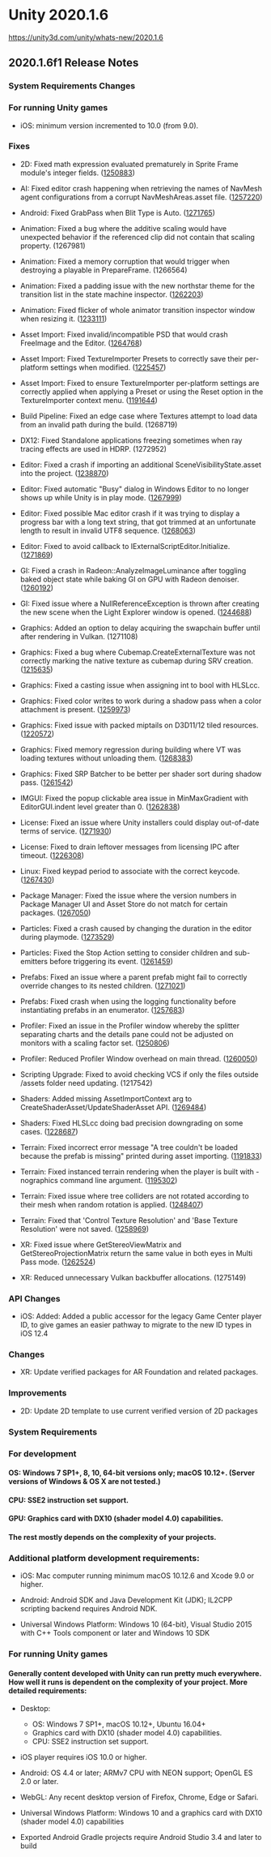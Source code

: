 # Unity 2020.1.6
https://unity3d.com/unity/whats-new/2020.1.6

## 2020.1.6f1 Release Notes


### System Requirements Changes

### For running Unity games
<ul>
<li>iOS: minimum version incremented to 10.0 (from 9.0).</li>
</ul>

### Fixes
<ul>
<li><p>2D: Fixed math expression evaluated prematurely in Sprite Frame module's integer fields. (<a href="https://issuetracker.unity3d.com/issues/math-expressions-evaluate-when-the-first-digit-is-entered-after-the-operator">1250883</a>)</p></li>
<li><p>AI: Fixed editor crash happening when retrieving the names of NavMesh agent configurations from a corrupt NavMeshAreas.asset file. (<a href="https://issuetracker.unity3d.com/issues/editor-crashes-on-memorymanager-getallocator-when-selecting-navmeshagent-component-in-the-inspector-window">1257220</a>)</p></li>
<li><p>Android: Fixed GrabPass when Blit Type is Auto. (<a href="https://issuetracker.unity3d.com/issues/android-the-grabpass-does-not-work-when-the-blit-type-is-set-to-auto">1271765</a>)</p></li>
<li><p>Animation: Fixed a bug where the additive scaling would have unexpected behavior if the referenced clip did not contain that scaling property. (1267981)</p></li>
<li><p>Animation: Fixed a memory corruption that would trigger when destroying a playable in PrepareFrame. (1266564)</p></li>
<li><p>Animation: Fixed a padding issue with the new northstar theme for the transition list in the state machine inspector. (<a href="https://issuetracker.unity3d.com/issues/animation-transitions-box-layout-is-overlapping-with-its-property-window-edge">1262203</a>)</p></li>
<li><p>Animation: Fixed flicker of whole animator transition inspector window when resizing it. (<a href="https://issuetracker.unity3d.com/issues/animation-inspector-window-flickers-on-resizing-when-transition-state-is-selected-in-animator">1233111</a>)</p></li>
<li><p>Asset Import: Fixed invalid/incompatible PSD that would crash FreeImage and the Editor. (<a href="https://issuetracker.unity3d.com/issues/freeze-slash-crash-with-various-stack-traces-when-importing-a-specific-psd-file-into-the-project">1264768</a>)</p></li>
<li><p>Asset Import: Fixed TextureImporter Presets to correctly save their per-platform settings when modified. (<a href="https://issuetracker.unity3d.com/issues/presets-dont-record-per-platform-settings">1225457</a>)</p></li>
<li><p>Asset Import: Fixed to ensure TextureImporter per-platform settings are correctly applied when applying a Preset or using the Reset option in the TextureImporter context menu. (<a href="https://issuetracker.unity3d.com/issues/import-settings-platform-specific-overrides-are-not-updated-in-the-inspector-when-resetting-import-settings-or-applying-a-preset">1191644</a>)</p></li>
<li><p>Build Pipeline: Fixed an edge case where Textures attempt to load data from an invalid path during the build. (1268719)</p></li>
<li><p>DX12: Fixed Standalone applications freezing sometimes when ray tracing effects are used in HDRP. (1272952)</p></li>
<li><p>Editor: Fixed a crash if importing an additional SceneVisibilityState.asset into the project. (<a href="https://issuetracker.unity3d.com/issues/crash-in-scenevisibilitystate-ishierarchyhidden-when-importing-or-deleting-an-imported-scenevisibilitystate-dot-asset">1238870</a>)</p></li>
<li><p>Editor: Fixed automatic "Busy" dialog in Windows Editor to no longer shows up while Unity is in play mode. (<a href="https://issuetracker.unity3d.com/issues/automatic-hold-on-busy-dialog-makes-it-very-hard-to-exit-play-mode-if-update-takes-too-long">1267999</a>)</p></li>
<li><p>Editor: Fixed possible Mac editor crash if it was trying to display a progress bar with a long text string, that got trimmed at an unfortunate length to result in invalid UTF8 sequence. (<a href="https://issuetracker.unity3d.com/issues/unity-becomes-unresponsive-with-invalid-parameter-not-satisfying-astring-equals-nil-when-loading-projects-with-specific-assets">1268063</a>)</p></li>
<li><p>Editor: Fixed to avoid callback to IExternalScriptEditor.Initialize. (<a href="https://issuetracker.unity3d.com/issues/unnecessary-initialize-call">1271869</a>)</p></li>
<li><p>GI: Fixed a crash in Radeon::AnalyzeImageLuminance after toggling baked object state while baking GI on GPU with Radeon denoiser. (<a href="https://issuetracker.unity3d.com/issues/gpu-plm-crash-in-radeon-analyzeimageluminance-after-toggling-baked-object-state-while-baking-gi-on-gpu-with-radeon-denoiser">1260192</a>)</p></li>
<li><p>GI: Fixed issue where a NullReferenceException is thrown after creating the new scene when the Light Explorer window is opened. (<a href="https://issuetracker.unity3d.com/issues/nullreferenceexception-after-creating-the-new-scene-when-the-light-explorer-window-is-opened">1244688</a>)</p></li>
<li><p>Graphics: Added an option to delay acquiring the swapchain buffer until after rendering in Vulkan. (1271108)</p></li>
<li><p>Graphics: Fixed a bug where Cubemap.CreateExternalTexture was not correctly marking the native texture as cubemap during SRV creation. (<a href="https://issuetracker.unity3d.com/issues/cubemap-dot-createexternaltexture-does-not-produce-correct-cubemap-when-using-getnativetextureptr-from-an-existing-one">1215635</a>)</p></li>
<li><p>Graphics: Fixed a casting issue when assigning int to bool with HLSLcc.</p></li>
<li><p>Graphics: Fixed color writes to work during a shadow pass when a color attachment is present. (<a href="https://issuetracker.unity3d.com/issues/unable-to-render-to-color-attachment-with-scriptablerendercontext-drawshadows">1259973</a>)</p></li>
<li><p>Graphics: Fixed issue with packed miptails on D3D11/12 tiled resources. (<a href="https://issuetracker.unity3d.com/issues/sparsetexture-clears-the-first-six-loaded-mips-when-the-7th-mip-is-loaded">1220572</a>)</p></li>
<li><p>Graphics: Fixed memory regression during building where VT was loading textures without unloading them. (<a href="https://issuetracker.unity3d.com/issues/editors-memory-usage-increases-to-about-10gb-when-building-the-player">1268383</a>)</p></li>
<li><p>Graphics: Fixed SRP Batcher to be better per shader sort during shadow pass. (<a href="https://issuetracker.unity3d.com/issues/multiple-render-main-shadowmap-dot-dot-dot-draw-srp-batch-are-present-when-the-materials-only-have-different-properties">1261542</a>)</p></li>
<li><p>IMGUI: Fixed the popup clickable area issue in MinMaxGradient with EditorGUI.indent level greater than 0. (<a href="https://issuetracker.unity3d.com/issues/interaction-is-broken-when-editorgui-dot-indentlevel-is-set-to-1-or-higher-and-particlesystem-dot-minmaxgradient-interface-is-used">1262838</a>)</p></li>
<li><p>License: Fixed an issue where Unity installers could display out-of-date terms of service. (<a href="https://issuetracker.unity3d.com/issues/the-terms-of-service-in-the-installer-are-out-of-date">1271930</a>)</p></li>
<li><p>License: Fixed to drain leftover messages from licensing IPC after timeout. (<a href="https://issuetracker.unity3d.com/issues/you-do-not-have-entitlements-for-this-package-is-thrown-when-package-manager-window-is-opened">1226308</a>)</p></li>
<li><p>Linux: Fixed keypad period to associate with the correct keycode. (<a href="https://issuetracker.unity3d.com/issues/keypadperiod-key-registers-as-keypaddivide-in-linux-build">1267430</a>)</p></li>
<li><p>Package Manager: Fixed the issue where the version numbers in Package Manager UI and Asset Store do not match for certain packages. (<a href="https://issuetracker.unity3d.com/issues/asset-store-packages-dont-display-latest-version-available-if-you-have-an-old-version-on-disk">1267050</a>)</p></li>
<li><p>Particles: Fixed a crash caused by changing the duration in the editor during playmode. (<a href="https://issuetracker.unity3d.com/issues/crash-after-an-overflow-in-memory-allocator-when-changing-particle-systems-duration-in-play-mode">1273529</a>)</p></li>
<li><p>Particles: Fixed the Stop Action setting to consider children and sub-emitters before triggering its event. (<a href="https://issuetracker.unity3d.com/issues/particlesystem-dot-mainmodule-dot-stopaction-does-not-wait-till-particles-of-the-gameobjects-child-stop-emitting-before-destroying">1261459</a>)</p></li>
<li><p>Prefabs: Fixed an issue where a parent prefab might fail to correctly override changes to its nested children. (<a href="https://issuetracker.unity3d.com/issues/multi-selecting-and-overwriting-prefab-instances-with-changes-does-not-apply-changes-to-their-outside-prefab-assets">1271021</a>)</p></li>
<li><p>Prefabs: Fixed crash when using the logging functionality before instantiating prefabs in an enumerator. (<a href="https://issuetracker.unity3d.com/issues/crash-in-transform-gettransformaccess-when-using-the-logging-functionality-before-instantiating-prefabs-in-an-enumerator">1257683</a>)</p></li>
<li><p>Profiler: Fixed an issue in the Profiler window whereby the splitter separating charts and the details pane could not be adjusted on monitors with a scaling factor set. (<a href="https://issuetracker.unity3d.com/issues/profilers-raw-hierarchy-slash-timeline-toolbar-slash-panel-cannot-be-resized-when-the-profiler-window-is-resized-and-high-resolution-slash-dpi">1250806</a>)</p></li>
<li><p>Profiler: Reduced Profiler Window overhead on main thread. (<a href="https://issuetracker.unity3d.com/issues/profiler-profilerframedata-dot-deletethreaddata-generates-over-10000-calls-in-one-frame-when-deep-profiling-the-editor">1260050</a>)</p></li>
<li><p>Scripting Upgrade: Fixed to avoid checking VCS if only the files outside /assets folder need updating. (1217542)</p></li>
<li><p>Shaders: Added missing AssetImportContext arg to CreateShaderAsset/UpdateShaderAsset API. (<a href="https://issuetracker.unity3d.com/issues/custom-shader-creation-apis-are-missing-the-assetimportcontext-and-thus-cant-handle-includes-correctly">1269484</a>)</p></li>
<li><p>Shaders: Fixed HLSLcc doing bad precision downgrading on some cases. (<a href="https://issuetracker.unity3d.com/issues/min16f-as-def32-modifier-in-fxc-bytecode-not-honored-when-converting-to-spir-v-slash-essl">1228687</a>)</p></li>
<li><p>Terrain: Fixed incorrect error message "A tree couldn't be loaded because the prefab is missing" printed during asset importing. (<a href="https://issuetracker.unity3d.com/issues/a-tree-couldnt-be-loaded-because-the-prefab-is-missing-error-is-thrown-when-importing-package-with-terrain-asset-with-trees">1191833</a>)</p></li>
<li><p>Terrain: Fixed instanced terrain rendering when the player is built with -nographics command line argument. (<a href="https://issuetracker.unity3d.com/issues/terrain-with-draw-instanced-does-not-render-when-built-with-batchmode-and-the-nographics-options">1195302</a>)</p></li>
<li><p>Terrain: Fixed issue where tree colliders are not rotated according to their mesh when random rotation is applied. (<a href="https://issuetracker.unity3d.com/issues/tree-colliders-are-not-rotated-according-to-their-mesh-when-random-rotation-is-applied">1248407</a>)</p></li>
<li><p>Terrain: Fixed that 'Control Texture Resolution' and 'Base Texture Resolution' were not saved. (<a href="https://issuetracker.unity3d.com/issues/terrain-modifying-only-control-texture-resolution-or-base-texture-resolution-will-not-save-the-modification">1258969</a>)</p></li>
<li><p>XR: Fixed issue where GetStereoViewMatrix and GetStereoProjectionMatrix return the same value in both eyes in Multi Pass mode. (<a href="https://issuetracker.unity3d.com/issues/xr-xr-sdk-getstereoviewmatrix-and-getstereoprojectionmatrix-return-the-same-value-in-both-eyes-in-multi-pass-mode">1262524</a>)</p></li>
<li><p>XR: Reduced unnecessary Vulkan backbuffer allocations. (1275149)</p></li>
</ul>

### API Changes
<ul>
<li>iOS: Added: Added a public accessor for the legacy Game Center player ID, to give games an easier pathway to migrate to the new ID types in iOS 12.4</li>
</ul>

### Changes
<ul>
<li>XR: Update verified packages for AR Foundation and related packages.</li>
</ul>

### Improvements
<ul>
<li>2D: Update 2D template to use current verified version of 2D packages</li>
</ul>

### System Requirements

### For development

#### OS: Windows 7 SP1+, 8, 10, 64-bit versions only; macOS 10.12+. (Server versions of Windows & OS X are not tested.)

#### CPU: SSE2 instruction set support.

#### GPU: Graphics card with DX10 (shader model 4.0) capabilities.

#### The rest mostly depends on the complexity of your projects.

### Additional platform development requirements:
<ul>
<li><p>iOS: Mac computer running minimum macOS 10.12.6 and Xcode 9.0 or higher.</p></li>
<li><p>Android: Android SDK and Java Development Kit (JDK); IL2CPP scripting backend requires Android NDK.</p></li>
<li><p>Universal Windows Platform: Windows 10 (64-bit), Visual Studio 2015 with C++ Tools component or later and Windows 10 SDK</p></li>
</ul>

### For running Unity games

#### Generally content developed with Unity can run pretty much everywhere. How well it runs is dependent on the complexity of your project. More detailed requirements:
<ul>
<li><p>Desktop:</p> 
<ul>
<li>OS: Windows 7 SP1+, macOS 10.12+, Ubuntu 16.04+</li>
<li>Graphics card with DX10 (shader model 4.0) capabilities.</li>
<li>CPU: SSE2 instruction set support.</li>
</ul></li>
<li><p>iOS player requires iOS 10.0 or higher.</p></li>
<li><p>Android: OS 4.4 or later; ARMv7 CPU with NEON support; OpenGL ES 2.0 or later.</p></li>
<li><p>WebGL: Any recent desktop version of Firefox, Chrome, Edge or Safari.</p></li>
<li><p>Universal Windows Platform: Windows 10 and a graphics card with DX10 (shader model 4.0) capabilities</p></li>
<li><p>Exported Android Gradle projects require Android Studio 3.4 and later to build</p></li>
</ul>

